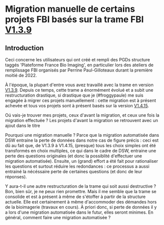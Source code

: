 # Migration manuelle de certains projets FBI basés sur la trame FBI [V1.3.9](https://dsw.france-bioinformatique.fr/knowledge-models/IFB:bioimage-fbi-embrc-pgd-structure-km:1.3.9)

## Introduction
Ceci concerne les utilisateurs qui ont créé et rempli des PGDs structure taggés 'Plateforme France Bio Imaging', en particulier lors des ateliers de remplissage FBI organisés par Perrine Paul-Gilloteaux durant la première moitié de 2022.

À l'époque, la plupart d'entre vous avez travaillé avec la trame en version [V1.3.9](https://dsw.france-bioinformatique.fr/knowledge-models/IFB:bioimage-fbi-embrc-pgd-structure-km:1.3.9). Depuis ce temps,  cette trame a énormément évolué et a subit une restructuration drastique, si drastique que je (#froggypaule) me suis engagée à migrer ces projets manuellement : cette migration est à présent achevée et tous vos projets sont à présent basés sur  la version [V1.4.15](https://dsw.france-bioinformatique.fr/knowledge-models/IFB:bioimage-fbi-embrc-pgd-structure-km:1.4.15).

Oú vais-je trouver mes projets, ceux d'avant la migration, et ceux une fois la migration effectuée ?
Les projets d'avant la migration se retrouvent avec un ajout dans le titre

Pourquoi une migration manuelle ?
Parce que la migration automatisée dans DSW entraine la perte de données dans notre cas de figure précis :  ceci est dû au fait que, de V1.3.9 à V1.4.15, (presque) tous les choix simples ont été transformés en choix multiples, ce qui dans le cadre de DSW, entraine une perte des questions originales (et donc la possiblité d'effectuer une migration automatisée).
Ensuite, un (grand) effort a été fait pour rationaliser les questions et surtout réduire les redondances : ce processus a aussi entrainé la nécéssaire perte de certaines questions (et donc de leur réponses).

Y aura-t-il une autre restructuration de la trame qui soit aussi destructive ?
Bon, bien sûr, je ne peux rien promettre. Mais il me semble que la trame se consolide et est à présent à même de s'étoffer à partir de la structure actuelle. Elle est certainement à même d'accommoder des démandes hors de la bioimagerie (travaux en cours).
À priori donc, si perte de données il y a lors d'une migration automatisée dans le futur, elles seront minimes.
En général, comment faire une migration automatisée ?



